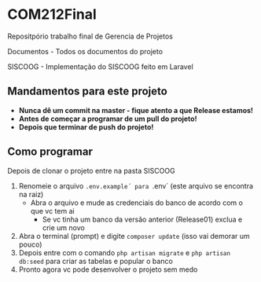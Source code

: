 # COM212Final

Repositpório trabalho final de Gerencia de Projetos

Documentos - Todos os documentos do projeto

SISCOOG - Implementação do SISCOOG feito em Laravel

## Mandamentos para este projeto

* **Nunca dê um commit na master - fique atento a que Release estamos!**
* **Antes de começar a programar de um pull do projeto!**
* **Depois que terminar de push do projeto!**

## Como programar

Depois de clonar o projeto entre na pasta SISCOOG

1) Renomeie o arquivo `.env.example´ para `.env` (este arquivo se encontra na raiz)
    * Abra o arquivo e mude as credenciais do banco de acordo com o que vc tem ai
        * Se vc tinha um banco da versão anterior (Release01) exclua e crie um novo
2)  Abra o terminal (prompt) e digite `composer update` (isso vai demorar um pouco)
3) Depois entre com o comando `php artisan migrate` e `php artisan db:seed` para criar as tabelas e popular o banco
4) Pronto agora vc pode desenvolver o projeto sem medo
